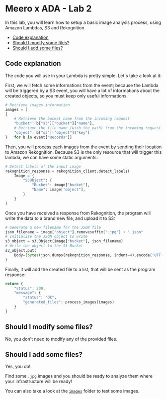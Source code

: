 # Meero x ADA - Lab 2 <!-- omit in toc -->

In this lab, you will learn how to setup a basic image analysis process, using Amazon Lambdas, S3 and Rekognition

- [Code explanation](#code-explanation)
- [Should I modify some files?](#should-i-modify-some-files)
- [Should I add some files?](#should-i-add-some-files)

## Code explanation

The code you will use in your Lambda is pretty simple. Let's take a look at it:

First, we will fetch some informations from the event; because the Lambda will be triggered by a S3 event, you will have a lot of informations about the created objects, so you must keep only useful informations.

```python
# Retrieve images information
images = [
{
    # Retrieve the bucket name from the incoming request
    "bucket": b["s3"]["bucket"]["name"],
    # Retrieve the file name (with the path) from the incoming request
    "object": b["s3"]["object"]["key"]
}   for b in event["Records"]]
```

Then, you will process each images from the event by sending their location to Amazon Rekognition. Because S3 is the only resource that will trigger this lambda, we can have some static arguments:

```python
# Detect labels of the input image
rekognition_response = rekognition_client.detect_labels(
    Image = {
        "S3Object": {
            "Bucket": image["bucket"],
            "Name": image["object"],
        }
    }
)
```

Once you have received a response from Rekognition, the program will write the data to a brand new file, and upload it to S3:

```python
# Generate a new filename for the JSON file
json_filename = image["object"].removesuffix(".jpg") + ".json"
# Initialize the JSON object to write
s3_object = s3.Object(image["bucket"], json_filename)
# Write the object to the S3 Bucket
s3_object.put(
    Body=(bytes(json.dumps(rekognition_response, indent=4).encode('UTF-8')))
)
```

Finally, it will add the created file to a list, that will be sent as the program response:

```python
return {
    "status": 200,
    "message": {
        "status": "Ok",
        "generated_files": process_images(images)
    }
}
```

## Should I modify some files?

No, you don't need to modify any of the provided files.

## Should I add some files?

Yes, you do!

Find some `.jpg` images and you should be ready to analyze them where your infrastructure will be ready!

You can also take a look at the [`images`](images) folder to test some images.

